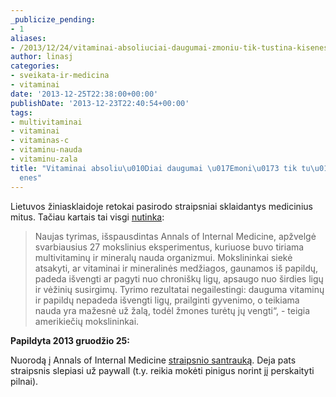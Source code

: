 ```yaml
---
_publicize_pending:
- 1
aliases:
- /2013/12/24/vitaminai-absoliuciai-daugumai-zmoniu-tik-tustina-kisenes/
author: linasj
categories:
- sveikata-ir-medicina
- vitaminai
date: '2013-12-25T22:38:00+00:00'
publishDate: '2013-12-23T22:40:54+00:00'
tags:
- multivitaminai
- vitaminai
- vitaminas-c
- vitaminu-nauda
- vitaminu-zala
title: "Vitaminai absoliu\u010Diai daugumai \u017Emoni\u0173 tik tu\u0161tina ki\u0161\
  enes"
---
```

Lietuvos žiniasklaidoje retokai pasirodo straipsniai sklaidantys medicinius mitus. Tačiau kartais tai visgi [nutinka](http://www.alfa.lt/straipsnis/15170219/Nuosprendis.vitaminams..tuscias.pinigu.svaistymas=2013-12-23_14-00/):

> Naujas tyrimas, išspausdintas Annals of Internal Medicine, apžvelgė svarbiausius 27 mokslinius eksperimentus, kuriuose buvo tiriama multivitaminų ir mineralų nauda organizmui. Mokslininkai siekė atsakyti, ar vitaminai ir mineralinės medžiagos, gaunamos iš papildų, padeda išvengti ar pagyti nuo chroniškų ligų, apsaugo nuo širdies ligų ir vėžinių susirgimų. Tyrimo rezultatai negailestingi: dauguma vitaminų ir papildų nepadeda išvengti ligų, prailginti gyvenimo, o teikiama nauda yra mažesnė už žalą, todėl žmones turėtų jų vengti“, - teigia amerikiečių mokslininkai.


**Papildyta 2013 gruodžio 25:**

Nuorodą į Annals of Internal Medicine [straipsnio santrauką](http://annals.org/article.aspx?articleid=1789253). Deja pats straipsnis slepiasi už paywall (t.y. reikia mokėti pinigus norint jį perskaityti pilnai).
